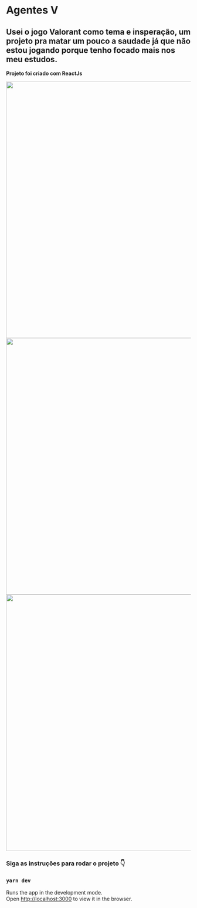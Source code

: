 # Agentes V
## Usei o jogo Valorant como tema e insperação, um projeto pra matar um pouco a saudade já que não estou jogando porque tenho focado mais nos meu estudos.
**Projeto foi criado com ReactJs** 

<div align="center">
<img src="https://user-images.githubusercontent.com/83943087/140593645-d7f6c111-7e82-49fb-aa6e-61d262fbf225.png" width="700px" />
</div>

<div align="center">
<img src="https://user-images.githubusercontent.com/83943087/140593665-cbec89f1-fa6b-46dc-98ca-4db7b071eabd.png" width="700px" />
</div>
<div align="center">
<img src="https://user-images.githubusercontent.com/83943087/140593800-bb45b646-05ae-4c5d-9b3c-e18f3b72dbbb.png" width="700px" />
</div>

### Siga as instruções para rodar o projeto 👇

### `yarn dev`

Runs the app in the development mode.\
Open [http://localhost:3000](http://localhost:3000) to view it in the browser.


